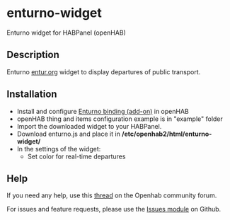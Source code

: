# enturno-widget
Enturno widget for HABPanel (openHAB)

## Description
Enturno [entur.org](https://www.entur.org) widget to display departures of public transport.

## Installation
- Install and configure [Enturno binding (add-on)](https://www.openhab.org/addons/bindings/enturno/) in openHAB
- openHAB thing and items configuration example is in "example" folder
- Import the downloaded widget to your HABPanel.
- Download enturno.js and place it in **/etc/openhab2/html/enturno-widget/**
- In the settings of the widget:
  - Set color for real-time departures

## Help
If you need any help, use this [thread](https://community.openhab.org/t/custom-widget-enturno-widget/85593) on the Openhab community forum.

For issues and feature requests, please use the [Issues module](https://github.com/mklocdev/enturno-widget/issues) on Github.
